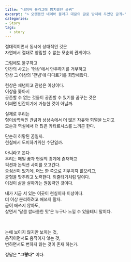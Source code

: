 ```yaml
---
title: "네이버 블러그에 방치했던 글귀"
excerpt: "> 오랫동안 네이버 블러그 대문의 글로 방치해 두었던 글귀~"
categories:
- Story
tags:
  - story
---
```


절대적이면서 동시에 상대적인 것은  
자연에서 절대로 양립할 수 없는 모순의 관계이다.  
  
그럼에도 불구하고  
인간의 사고는 '현상'에서 안주하기를 거부하고  
항상 그 이상의 '관념'에 다다르기를 희망해왔다.  
  
현상은 체념이고 관념은 이상이다.  
이상을 쫓아서  
공존할 수 없는 것들이 공존할 수 있기를 꿈꾸는 것은  
어쩌면 인간이기에 가능한 것이 아닐까.  
  
실제로 우리는  
형이상학적인 관념과 상상속에서 더 많은 자유와 희열을 느끼고  
모순과 역설에서 더 많은 카타르시스를 느끼곤 한다.  
  
단순히 허황된 꿈일까.  
현실에서 도피하기위한 수단일까.  
  
아니라고 본다.  
우리는 매일 꿈과 현실의 경계에 존재하고  
픽션과 논픽션 사이를 오고간다.  
중심선이 있기에, 어느 한 쪽으로 치우치지 않으려고,  
균형을 맞추려고 노력한다. 외줄타기처럼 말이다.  
이것이 삶을 살아가는 원동력인 것이다.  
  
내가 지금 서 있는 이곳이 현실이자 이상이다.  
더 이상 분리하려고 애쓰지 말자.  
굳이 애쓰지 않아도,  
살면서 '달콤 쌉싸름한 맛'은 누구나 느낄 수 있을테니 말이다.  

<br><br>
눈에 보이지 않지만 보이는 것,  
움직이면서도 움직이지 않는 것,  
변하면서도 변하지 않는 것이 존재 하는가.  
  
정답은 **"그렇다"** 이다.